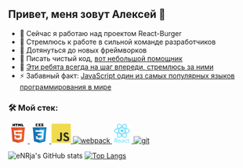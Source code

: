 ## Привет, меня зовут Алексей 👋

- 🔭 Сейчас я работаю над проектом React-Burger
- 🚀 Стремлюсь к работе в сильной команде разработчиков
- 🐤 Дотянуться до новых фреймворков
- 📜 Писать чистый код, [вот небольшой помощник](https://habr.com/ru/post/424051/)
- 🙇 [Эти ребята всегда на шаг впереди, стремлюсь за ними](https://holyjs.ru/talks/)
- ⚡ Забавный факт: [JavaScript один из самых популярных языков программирования в мире](https://habr.com/ru/post/651585/)

### 🛠️ Мой стек:
<p align="left">
    <a href="https://www.w3.org/html/" target="_blank"> <img src="https://raw.githubusercontent.com/devicons/devicon/master/icons/html5/html5-original-wordmark.svg" alt="html5" width="40" height="40"/> </a>
    <a href="https://www.w3schools.com/css/" target="_blank"> <img src="https://raw.githubusercontent.com/devicons/devicon/master/icons/css3/css3-original-wordmark.svg" alt="css3" width="40" height="40"/> </a>
    <a href="https://developer.mozilla.org/en-US/docs/Web/JavaScript" target="_blank"> <img src="https://raw.githubusercontent.com/devicons/devicon/master/icons/javascript/javascript-original.svg" alt="javascript" width="40" height="40"/> </a>
<a href="https://webpack.js.org/" target="_blank"> <img src="https://www.vectorlogo.zone/logos/js_webpack/js_webpack-icon.svg" alt="webpack" width="40" height="40"/> </a>
<a href="https://reactjs.org/" target="_blank"> <img src="https://raw.githubusercontent.com/devicons/devicon/master/icons/react/react-original-wordmark.svg" alt="react" width="40" height="40"/> </a>
<a href="https://git-scm.com/" target="_blank"> <img src="https://www.vectorlogo.zone/logos/git-scm/git-scm-icon.svg" alt="git" width="40" height="40"/> </a>
    </p>


![eNRja's GitHub stats](https://github-readme-stats.vercel.app/api?username=eNRja&show_icons=true&theme=transparent)
[![Top Langs](https://github-readme-stats.vercel.app/api/top-langs/?username=eNRja&layout=compact)](https://github.com/eNRja/github-readme-stats)


